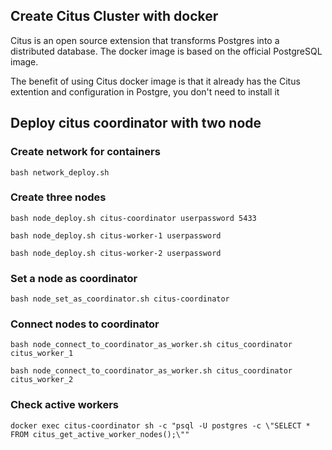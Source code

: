 ## Create Citus Cluster with docker
Citus is an open source extension that transforms Postgres into a distributed database. The docker image is based on the official PostgreSQL image.

The benefit of using Citus docker image is that it already has the Citus extention and configuration in Postgre, you don't need to install it

## Deploy citus coordinator with two node

### Create network for containers
`bash network_deploy.sh`

### Create three nodes
`bash node_deploy.sh citus-coordinator userpassword 5433`

`bash node_deploy.sh citus-worker-1 userpassword`

`bash node_deploy.sh citus-worker-2 userpassword`

### Set a node as coordinator
`bash node_set_as_coordinator.sh citus-coordinator`

### Connect nodes to coordinator
`bash node_connect_to_coordinator_as_worker.sh citus_coordinator citus_worker_1`

`bash node_connect_to_coordinator_as_worker.sh citus_coordinator citus_worker_2`

### Check active workers
`docker exec citus-coordinator sh -c "psql -U postgres -c \"SELECT * FROM citus_get_active_worker_nodes();\""`